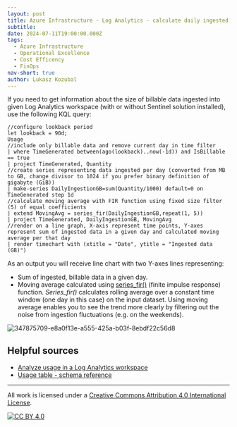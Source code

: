 ```yaml
---
layout: post
title: Azure Infrastructure - Log Analytics - calculate daily ingested data with moving average
subtitle: 
date: 2024-07-11T19:00:00.000Z
tags:
  - Azure Infrastructure
  - Operational Excellence
  - Cost Efficency
  - FinOps
nav-short: true
author: Lukasz Kozubal
---
```


If you need to get information about the size of billable data ingested into given Log Analytics workspace (with or without Sentinel solution installed), use the following KQL query:

```
//configure lookback period
let lookback = 90d;
Usage
//include only billable data and remove current day in time filter
| where TimeGenerated between(ago(lookback)..now(-1d)) and IsBillable == true
| project TimeGenerated, Quantity
//create series representing data ingested per day (converted from MB to GB, change divisor to 1024 if you prefer binary definition of gigabyte (GiB))
| make-series DailyIngestionGB=sum(Quantity/1000) default=0 on TimeGenerated step 1d
//calculate moving average with FIR function using fixed size filter (5) of equal coefficients
| extend MovingAvg = series_fir(DailyIngestionGB,repeat(1, 5))
| project TimeGenerated, DailyIngestionGB, MovingAvg
//render on a line graph, X-axis represent time points, Y-axes represent sum of ingested data in a given day and calculated moving average per that day
| render timechart with (xtitle = "Date", ytitle = "Ingested data (GB)")
```
As an output you will receive line chart with two Y-axes lines representing:
- Sum of ingested, billable data in a given day.
- Moving average calculated using [series_fir()](https://learn.microsoft.com/en-us/azure/data-explorer/kusto/query/series-fir-function) (finite impulse response) function. _Series_fir()_ calculates rolling average over a constant time window (one day in this case) on the input dataset. Using moving average enables you to see the trend more clearly by filtering out the noise from ingestion fluctuations (e.g. on the weekends).

![347875709-e8a0f13e-a555-425a-b03f-8ebdf22c56d8](https://github.com/lucas-ko/MicrosoftCloudNotes/assets/58331927/bfeb9b06-1433-4a1c-88b8-455c9d7e064c)

## Helpful sources
- [Analyze usage in a Log Analytics workspace](https://learn.microsoft.com/en-us/azure/azure-monitor/logs/analyze-usage)
- [Usage table - schema reference](https://learn.microsoft.com/en-us/azure/azure-monitor/reference/tables/usage)

---
All work is licensed under a [Creative Commons Attribution 4.0 International License][cc-by].

[![CC BY 4.0][cc-by-image]][cc-by]

[cc-by]: http://creativecommons.org/licenses/by/4.0/
[cc-by-image]: https://i.creativecommons.org/l/by/4.0/88x31.png
[cc-by-shield]: https://img.shields.io/badge/License-CC%20BY%204.0-lightgrey.svg

